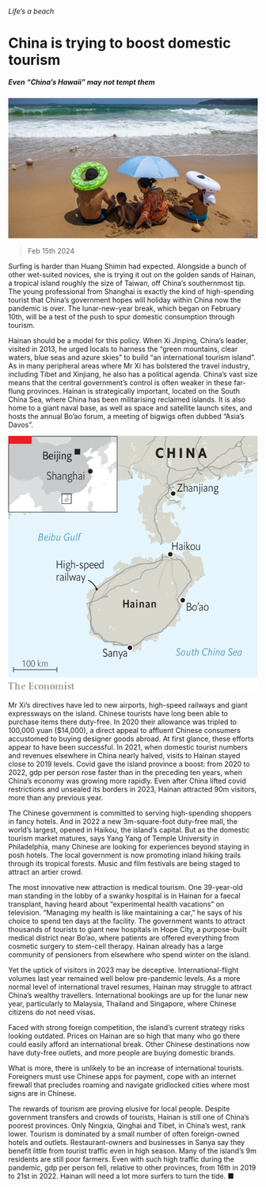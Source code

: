 ###### Life’s a beach

# China is trying to boost domestic tourism 

##### Even “China’s Hawaii” may not tempt them 

![image](images/20240217_CNP001.jpg) 

> Feb 15th 2024 

Surfing is harder than Huang Shimin had expected. Alongside a bunch of other wet-suited novices, she is trying it out on the golden sands of Hainan, a tropical island roughly the size of Taiwan, off China’s southernmost tip. The young professional from Shanghai is exactly the kind of high-spending tourist that China’s government hopes will holiday within China now the pandemic is over. The lunar-new-year break, which began on February 10th, will be a test of the push to spur domestic consumption through tourism.

Hainan should be a model for this policy. When Xi Jinping, China’s leader, visited in 2013, he urged locals to harness the “green mountains, clear waters, blue seas and azure skies” to build “an international tourism island”. As in many peripheral areas where Mr Xi has bolstered the travel industry, including Tibet and Xinjiang, he also has a political agenda. China’s vast size means that the central government’s control is often weaker in these far-flung provinces. Hainan is strategically important, located on the South China Sea, where China has been militarising reclaimed islands. It is also home to a giant naval base, as well as space and satellite launch sites, and hosts the annual Bo’ao forum, a meeting of bigwigs often dubbed “Asia’s Davos”.

![image](images/20240217_CNM998.png) 


Mr Xi’s directives have led to new airports, high-speed railways and giant expressways on the island. Chinese tourists have long been able to purchase items there duty-free. In 2020 their allowance was tripled to 100,000 yuan ($14,000), a direct appeal to affluent Chinese consumers accustomed to buying designer goods abroad. At first glance, these efforts appear to have been successful. In 2021, when domestic tourist numbers and revenues elsewhere in China nearly halved, visits to Hainan stayed close to 2019 levels. Covid gave the island province a boost: from 2020 to 2022, gdp per person rose faster than in the preceding ten years, when China’s economy was growing more rapidly. Even after China lifted covid restrictions and unsealed its borders in 2023, Hainan attracted 90m visitors, more than any previous year.

The Chinese government is committed to serving high-spending shoppers in fancy hotels. And in 2022 a new 3m-square-foot duty-free mall, the world’s largest, opened in Haikou, the island’s capital. But as the domestic tourism market matures, says Yang Yang of Temple University in Philadelphia, many Chinese are looking for experiences beyond staying in posh hotels. The local government is now promoting inland hiking trails through its tropical forests. Music and film festivals are being staged to attract an artier crowd. 

The most innovative new attraction is medical tourism. One 39-year-old man standing in the lobby of a swanky hospital is in Hainan for a faecal transplant, having heard about “experimental health vacations” on television. “Managing my health is like maintaining a car,” he says of his choice to spend ten days at the facility. The government wants to attract thousands of tourists to giant new hospitals in Hope City, a purpose-built medical district near Bo’ao, where patients are offered everything from cosmetic surgery to stem-cell therapy. Hainan already has a large community of pensioners from elsewhere who spend winter on the island. 

Yet the uptick of visitors in 2023 may be deceptive. International-flight volumes last year remained well below pre-pandemic levels. As a more normal level of international travel resumes, Hainan may struggle to attract China’s wealthy travellers. International bookings are up for the lunar new year, particularly to Malaysia, Thailand and Singapore, where Chinese citizens do not need visas.

Faced with strong foreign competition, the island’s current strategy risks looking outdated. Prices on Hainan are so high that many who go there could easily afford an international break. Other Chinese destinations now have duty-free outlets, and more people are buying domestic brands. 

What is more, there is unlikely to be an increase of international tourists. Foreigners must use Chinese apps for payment, cope with an internet firewall that precludes roaming and navigate gridlocked cities where most signs are in Chinese. 

 The rewards of tourism are proving elusive for local people. Despite government transfers and crowds of tourists, Hainan is still one of China’s poorest provinces. Only Ningxia, Qinghai and Tibet, in China’s west, rank lower. Tourism is dominated by a small number of often foreign-owned hotels and outlets. Restaurant-owners and businesses in Sanya say they benefit little from tourist traffic even in high season. Many of the island’s 9m residents are still poor farmers. Even with such high traffic during the pandemic, gdp per person fell, relative to other provinces, from 16th in 2019 to 21st in 2022. Hainan will need a lot more surfers to turn the tide. ■


